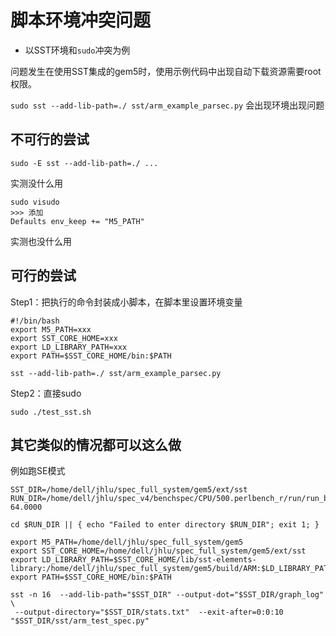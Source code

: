 # 脚本环境冲突问题

* 以SST环境和`sudo`冲突为例

问题发生在使用SST集成的gem5时，使用示例代码中出现自动下载资源需要root权限。

`sudo sst --add-lib-path=./ sst/arm_example_parsec.py` 会出现环境出现问题

## 不可行的尝试

```shekl
sudo -E sst --add-lib-path=./ ...
```

实测没什么用

```
sudo visudo
>>> 添加
Defaults env_keep += "M5_PATH"
```

实测也没什么用



## 可行的尝试

Step1：把执行的命令封装成小脚本，在脚本里设置环境变量

```shell
#!/bin/bash
export M5_PATH=xxx
export SST_CORE_HOME=xxx
export LD_LIBRARY_PATH=xxx
export PATH=$SST_CORE_HOME/bin:$PATH

sst --add-lib-path=./ sst/arm_example_parsec.py
```

Step2：直接sudo

```shell
sudo ./test_sst.sh
```



## 其它类似的情况都可以这么做

例如跑SE模式

```shell
SST_DIR=/home/dell/jhlu/spec_full_system/gem5/ext/sst
RUN_DIR=/home/dell/jhlu/spec_v4/benchspec/CPU/500.perlbench_r/run/run_base_refrate_testarm-64.0000

cd $RUN_DIR || { echo "Failed to enter directory $RUN_DIR"; exit 1; }

export M5_PATH=/home/dell/jhlu/spec_full_system/gem5
export SST_CORE_HOME=/home/dell/jhlu/spec_full_system/gem5/ext/sst
export LD_LIBRARY_PATH=$SST_CORE_HOME/lib/sst-elements-library:/home/dell/jhlu/spec_full_system/gem5/build/ARM:$LD_LIBRARY_PATH
export PATH=$SST_CORE_HOME/bin:$PATH

sst -n 16  --add-lib-path="$SST_DIR" --output-dot="$SST_DIR/graph_log" \
 --output-directory="$SST_DIR/stats.txt"  --exit-after=0:0:10 "$SST_DIR/sst/arm_test_spec.py"
```

